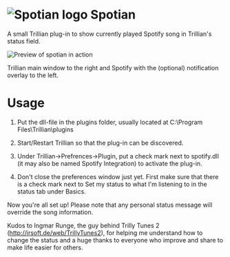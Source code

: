 # ![Spotian logo](https://adolphsson.se/images/projects/spotian/spotian.png) Spotian

A small Trillian plug-in to show currently played Spotify song in Trillian's status field.

![Preview of spotian in action](https://adolphsson.se/images/projects/spotian/preview.png)

Trillian main window to the right and Spotify with the (optional) notification overlay to the left.

Usage
=====

1. Put the dll-file in the plugins folder, usually located at C:\Program Files\Trillian\plugins

2. Start/Restart Trillian so that the plug-in can be discovered.

3. Under Trillian->Prefrences->Plugin, put a check mark next to spotify.dll (it may also be named Spotify Integration) to activate the plug-in.

4. Don't close the preferences window just yet. First make sure that there is a check mark next to Set my status to what I'm listening to in the status tab under Basics.

Now you're all set up! Please note that any personal status message will override the song information.


Kudos to Ingmar Runge, the guy behind Trilly Tunes 2 (http://irsoft.de/web/TrillyTunes2), for helping me understand how to change the status and a huge thanks to everyone who improve and share to make life easier for others.
